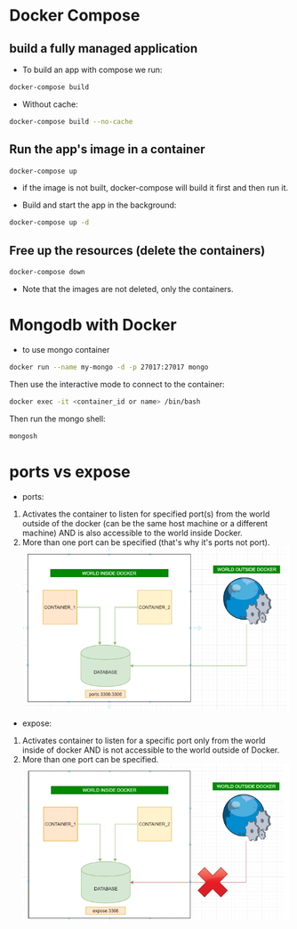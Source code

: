 # Docker Compose

## build a fully managed application
- To build an app with compose we run:
```bash
docker-compose build
```
- Without cache:
```bash
docker-compose build --no-cache
```


## Run the app's image in a container
```bash
docker-compose up
```
- if the image is not built, docker-compose will build it first and then run it.

- Build and start the app in the background:
```bash
docker-compose up -d
```

## Free up the resources (delete the containers)
```bash
docker-compose down
```
- Note that the images are not deleted, only the containers.


# Mongodb with Docker
- to use mongo container 
```bash
docker run --name my-mongo -d -p 27017:27017 mongo
```
Then use the interactive mode to connect to the container:
```bash
docker exec -it <container_id or name> /bin/bash
```
Then run the mongo shell:
```bash
mongosh
```

# ports vs expose
- ports:
1. Activates the container to listen for specified port(s) from the world outside of the docker (can be the same host machine or a different machine) AND is also accessible to the world inside Docker.
2. More than one port can be specified (that's why it's ports not port).
![alt text](image.png)

- expose:
1. Activates container to listen for a specific port only from the world inside of docker AND is not accessible to the world outside of Docker.
2. More than one port can be specified.
![alt text](image-1.png)

